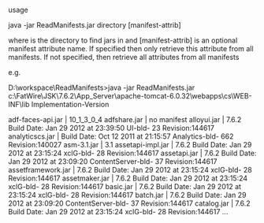  usage
 
 java -jar ReadManifests.jar directory [manifest-attrib]
 
 where <directory> is the directory to find jars in
 and [manifest-attrib] is an optional manifest attribute name. If specified then only retrieve this attribute from all manifests. If not specified, then retrieve all attributes from all manifests
 
 e.g.
 
 D:\workspace\ReadManifests>java -jar ReadManifests.jar c:\FatWire\JSK\7.6.2\App_Server\apache-tomcat-6.0.32\webapps\cs\WEB-INF\lib Implementation-Version
 
 adf-faces-api.jar | 10_1_3_0_4
 adfshare.jar | no manifest
 alloyui.jar | 7.6.2 Build Date: Jan 29 2012 at 23:39:50 UI-bld- 23 Revision:144617
 analyticscs.jar | Build Date: Oct 12 2011 at 21:15:57 Analytics-bld- 662 Revision:140027
 asm-3.1.jar | 3.1
 assetapi-impl.jar | 7.6.2 Build Date: Jan 29 2012 at 23:15:24 xclG-bld- 28 Revision:144617
 assetapi.jar | 7.6.2 Build Date: Jan 29 2012 at 23:09:20 ContentServer-bld- 37 Revision:144617
 assetframework.jar | 7.6.2 Build Date: Jan 29 2012 at 23:15:24 xclG-bld- 28 Revision:144617
 assetmaker.jar | 7.6.2 Build Date: Jan 29 2012 at 23:15:24 xclG-bld- 28 Revision:144617
 basic.jar | 7.6.2 Build Date: Jan 29 2012 at 23:15:24 xclG-bld- 28 Revision:144617
 batch.jar | 7.6.2 Build Date: Jan 29 2012 at 23:09:20 ContentServer-bld- 37 Revision:144617
 catalog.jar | 7.6.2 Build Date: Jan 29 2012 at 23:15:24 xclG-bld- 28 Revision:144617
 ...

